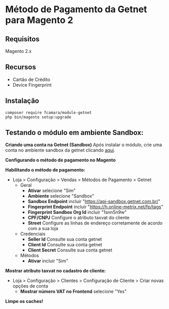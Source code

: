 # Método de Pagamento da Getnet para Magento 2

## Requisitos
Magento 2.x

## Recursos

 - Cartão de Crédito
 - Device Fingerprint

## Instalação

    composer require fcamara/module-getnet
    php bin/magento setup:upgrade

## Testando o módulo em ambiente Sandbox:

**Criando uma conta na Getnet (Sandbox)**
Após instalar o módulo, crie uma conta no ambiente sandbox da getnet clicando [aqui](https://developers.getnet.com.br/register).

**Configurando o método de pagamento no Magento**

**Habilitando o método de pagamento:**

 - Loja > Configuração > Vendas > Métodos de Pagamento > Getnet
	 - Geral 
		 - **Ativar** selecione "Sim"
		 - **Ambiente** selecione "Sandbox"
		 - **Sandbox Endpoint** incluir "https://api-sandbox.getnet.com.br/"
		 - **Fingerprint Endpoint** incluir "https://h.online-metrix.net/fp/tags"
		 - **Fingerprint Sandbox Org Id** incluir "1snn5n9w"
		 - **CPF/CNPJ** Configure o atributo taxvat do cliente
		 - **Street** Configure as linhas de endereço corretamente de acordo com a sua loja
	-	Credenciais
		-	**Seller Id** Consulte sua conta getnet
		-	**Client Id** Consulte sua conta getnet
		-	**Client Secret** Consulte sua conta getnet
	- Métodos
		- **Ativar** incluir "Sim"

**Mostrar atributo taxvat no cadastro de cliente:**

 - Loja > Configuração > Clientes > Configuração de Cliente > Criar novas opções de conta
	 - **Mostrar número VAT no Frontend** selecione "Yes"

**Limpe os caches!**
